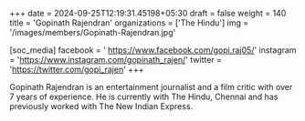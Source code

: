 +++
date = 2024-09-25T12:19:31.45198+05:30
draft = false
weight = 140
title = 'Gopinath Rajendran'
organizations = ['The Hindu']
img = '/images/members/Gopinath-Rajendran.jpg'

[soc_media]
facebook = ' https://www.facebook.com/gopi.raj05/'
instagram = 'https://www.instagram.com/gopinath_rajen/'
twitter = 'https://twitter.com/gopi_rajen'
+++

Gopinath Rajendran is an entertainment journalist and a film critic with over 7 years of experience. He is currently with The Hindu, Chennai and has previously worked with The New Indian Express.
